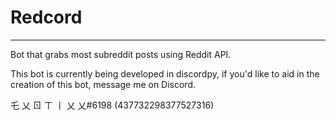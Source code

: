 # Redcord 
____________________________________________________________________________
Bot that grabs most subreddit posts using Reddit API.




This bot is currently being developed in discordpy, if you'd like to aid in the creation of this bot, message me on Discord.  

乇 乂 ㄖ ㄒ 丨 乂 乂#6198 
(437732298377527316)
